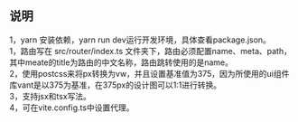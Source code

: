 ## 说明
1，yarn 安装依赖，yarn run dev运行开发环境，具体查看package.json。  
1，路由写在 src/router/index.ts 文件夹下，路由必须配置name、meta、path，其中meate的title为路由的中文名称，路由跳转使用的是name。      
2，使用postcss来将px转换为vw，并且设置基准值为375，因为所使用的ui组件库vant是以375为基准，在375px的设计图可以1:1进行转换。    
3，支持jsx和tsx写法。   
4，可在vite.config.ts中设置代理。  